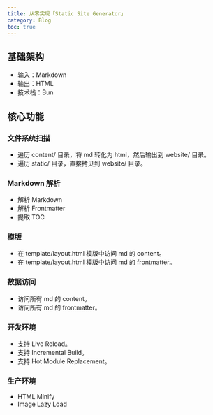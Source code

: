 ```yaml
---
title: 从零实现「Static Site Generator」
category: Blog
toc: true
---
```


## 基础架构

- 输入：Markdown
- 输出：HTML
- 技术栈：Bun

## 核心功能

### 文件系统扫描

- 遍历 content/ 目录，将 md 转化为 html，然后输出到 website/ 目录。
- 遍历 static/ 目录，直接拷贝到 website/ 目录。

### Markdown 解析

- 解析 Markdown
- 解析 Frontmatter
- 提取 TOC

### 模版

- 在 template/layout.html 模版中访问 md 的 content。
- 在 template/layout.html 模版中访问 md 的 frontmatter。

### 数据访问

- 访问所有 md 的 content。
- 访问所有 md 的 frontmatter。

### 开发环境

- 支持 Live Reload。
- 支持 Incremental Build。
- 支持 Hot Module Replacement。

### 生产环境

- HTML Minify
- Image Lazy Load
